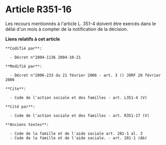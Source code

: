 # Article R351-16

Les recours mentionnés à l'article L. 351-4 doivent être exercés dans le délai d'un mois à compter de la notification de la
décision.

**Liens relatifs à cet article**

	**Codifié par**:

	  - Décret n°2004-1136 2004-10-21

	**Modifié par**:

	  - Décret n°2006-233 du 21 février 2006 - art. 3 () JORF 28 février 2006

	**Cite**:

	  - Code de l'action sociale et des familles - art. L351-4 (V)

	**Cité par**:

	  - Code de l'action sociale et des familles - art. R351-17 (V)

	**Anciens textes**:

	  - Code de la famille et de l'aide sociale art. 201-1 al. 3
	  - Code de la famille et de l'aide sociale. - art. 201-1 (Ab)
